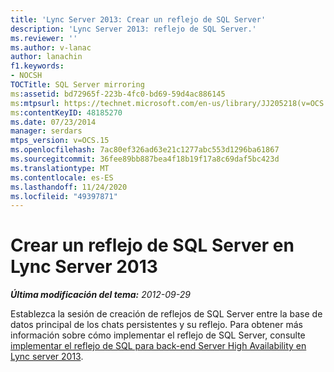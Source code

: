 ```yaml
---
title: 'Lync Server 2013: Crear un reflejo de SQL Server'
description: 'Lync Server 2013: reflejo de SQL Server.'
ms.reviewer: ''
ms.author: v-lanac
author: lanachin
f1.keywords:
- NOCSH
TOCTitle: SQL Server mirroring
ms:assetid: bd72965f-223b-4fc0-bd69-59d4ac886145
ms:mtpsurl: https://technet.microsoft.com/en-us/library/JJ205218(v=OCS.15)
ms:contentKeyID: 48185270
ms.date: 07/23/2014
manager: serdars
mtps_version: v=OCS.15
ms.openlocfilehash: 7ac80ef326ad63e21c1277abc553d1296ba61867
ms.sourcegitcommit: 36fee89bb887bea4f18b19f17a8c69daf5bc423d
ms.translationtype: MT
ms.contentlocale: es-ES
ms.lasthandoff: 11/24/2020
ms.locfileid: "49397871"
---
```

# <a name="sql-server-mirroring-in-lync-server-2013"></a>Crear un reflejo de SQL Server en Lync Server 2013

<div data-xmlns="http://www.w3.org/1999/xhtml">

<div class="topic" data-xmlns="http://www.w3.org/1999/xhtml" data-msxsl="urn:schemas-microsoft-com:xslt" data-cs="https://msdn.microsoft.com/">

<div data-asp="https://msdn2.microsoft.com/asp">



</div>

<div id="mainSection">

<div id="mainBody">

<span> </span>

_**Última modificación del tema:** 2012-09-29_

Establezca la sesión de creación de reflejos de SQL Server entre la base de datos principal de los chats persistentes y su reflejo. Para obtener más información sobre cómo implementar el reflejo de SQL Server, consulte [implementar el reflejo de SQL para back-end Server High Availability en Lync server 2013](lync-server-2013-deploying-sql-mirroring-for-back-end-server-high-availability.md).

</div>

<span> </span>

</div>

</div>

</div>

